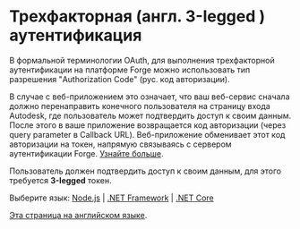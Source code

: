 # Трехфакторная (англ. 3-legged ) аутентификация

В формальной терминологии OAuth, для выполнения трехфакторной аутентификации на платформе Forge можно использовать тип разрешения "Authorization Code" (рус. код авторизации).

В случае с веб-приложением это означает, что ваш веб-сервис сначала должно перенаправить конечного пользователя на страницу входа Autodesk, где пользователь может подтвердить доступ к своим данным. После этого в ваше приложение возвращается код авторизации (через query parameter в Callback URL). Веб-приложение обменивает этот код авторизации на токен, напрямую связываясь с сервером аутентификации Forge. [Узнайте больше](https://developer.autodesk.com/en/docs/oauth/v2/overview/basics/).

Пользователь должен подтвердить доступ к своим данным, для этого требуется **3-legged** токен. 

Выберите язык: [Node.js](oauth/3legged/nodejs) | [.NET Framework](oauth/3legged/net) | [.NET Core](oauth/3legged/netcore)

[Эта страница на английском языке](https://learnforge.autodesk.io/#/oauth/3legged/).
